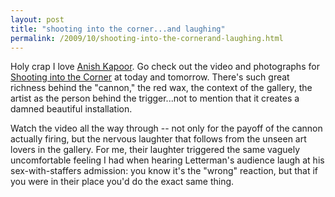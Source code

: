 ```yaml
---
layout: post
title: "shooting into the corner...and laughing"
permalink: /2009/10/shooting-into-the-cornerand-laughing.html
---
```


<p>Holy crap I love <a href="http://www.anishkapoor.com/">Anish Kapoor</a>.  Go check out the video and photographs for <a href="http://www.todayandtomorrow.net/2009/10/07/shooting-into-the-corner/">Shooting into the Corner</a> at today and tomorrow.  There's such great richness behind the "cannon," the red wax, the context of the gallery, the artist as the person behind the trigger...not to mention that it creates a damned beautiful installation.</p>

<p>Watch the video all the way through -- not only for the payoff of the cannon actually firing, but the nervous laughter that follows from the unseen art lovers in the gallery.  For me, their laughter triggered the same vaguely uncomfortable feeling I had when hearing Letterman's audience laugh at his sex-with-staffers admission: you know it's the "wrong" reaction, but that if you were in their place you'd do the exact same thing.</p>



